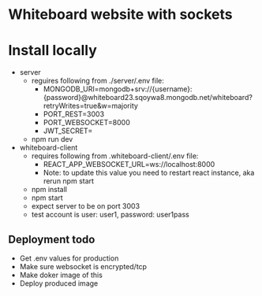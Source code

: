 # Whiteboard website with sockets

# Install locally

* server
  - reguires following from ./server/.env file:
    - MONGODB_URI=mongodb+srv://{username}:{password}@whiteboard23.sqoywa8.mongodb.net/whiteboard?retryWrites=true&w=majority
    - PORT_REST=3003
    - PORT_WEBSOCKET=8000
    - JWT_SECRET=
  - npm run dev
* whiteboard-client
  - requires following from .whiteboard-client/.env file:
    - REACT_APP_WEBSOCKET_URL=ws://localhost:8000
    - Note: to update this value you need to restart react instance, aka rerun npm start
  - npm install
  - npm start
  - expect server to be on port 3003
  - test account is user: user1, password: user1pass

## Deployment todo

* Get .env values for production
* Make sure websocket is encrypted/tcp
* Make doker image of this
* Deploy produced image